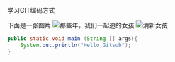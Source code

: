 ﻿学习GIT编码方式






下面是一张图片
![那些年，我们一起追的女孩](http://upload.subaonet.com/2013/0507/thumb_940__1367891761570.jpg)
![清新女孩](http://ww3.sinaimg.cn/mw690/b98d1ffdgw1ezoudbp3g4j20to18gwyy.jpg)
```java
public static void main (String [] args){
	System.out.println("Hello,Gitsub");
}

```